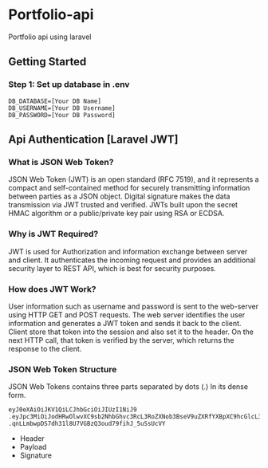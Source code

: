 # Portfolio-api
Portfolio api using laravel 

## Getting Started

### Step 1: Set up database in .env

~~~~
DB_DATABASE=[Your DB Name]
DB_USERNAME=[Your DB Username]
DB_PASSWORD=[Your DB Password]
~~~~

## Api Authentication [Laravel JWT]

### What is JSON Web Token?
JSON Web Token (JWT) is an open standard (RFC 7519), and it represents a compact and self-contained method for securely transmitting information between parties as a JSON object. Digital signature makes the data transmission via JWT trusted and verified. JWTs built upon the secret HMAC algorithm or a public/private key pair using RSA or ECDSA.

### Why is JWT Required?

JWT is used for Authorization and information exchange between server and client. It authenticates the incoming request and provides an additional security layer to REST API, which is best for security purposes.

### How does JWT Work?
User information such as username and password is sent to the web-server using HTTP GET and POST requests. The web server identifies the user information and generates a JWT token and sends it back to the client. Client store that token into the session and also set it to the header. On the next HTTP call, that token is verified by the server, which returns the response to the client.

### JSON Web Token Structure

JSON Web Tokens contains three parts separated by dots (.) In its dense form.

~~~~
eyJ0eXAiOiJKV1QiLCJhbGciOiJIUzI1NiJ9
.eyJpc3MiOiJodHRwOlwvXC9sb2NhbGhvc3RcL3RoZXNob3BseV9uZXRfYXBpXC9hcGlcL3YxXC9hdXRoXC9sb2dpbiIsImlhdCI6MTYyMjA1MzcyMiwiZXhwIjoxOTMzMDkzNzIyLCJuYmYiOjE2MjIwNTM3MjIsImp0aSI6IlF3a25RaHRuZUU4VG85UnAiLCJzdWIiOjMzOSwicHJ2IjoiMjNiZDVjODk0OWY2MDBhZGIzOWU3MDFjNDAwODcyZGI3YTU5NzZmNyJ9
.qnLLmbwpDS7dh31l8U7VGBzQ3oud79fihJ_5uSsUcVY
~~~~

- Header
- Payload
- Signature

